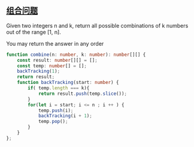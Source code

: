 ## [组合问题](https://leetcode.com/problems/combinations/)

Given two integers n and k, return all possible combinations of k numbers out of the range [1, n].

You may return the answer in any order

```ts
function combine(n: number, k: number): number[][] {
    const result: number[][] = [];
    const temp: number[] = [];
    backTracking(1);
    return result;
    function backTracking(start: number) {
        if( temp.length === k){
            return result.push(temp.slice());
        }
        for(let i = start; i <= n ; i ++ ) {
            temp.push(i);
            backTracking(i + 1);
            temp.pop();
        }
    }
};
```